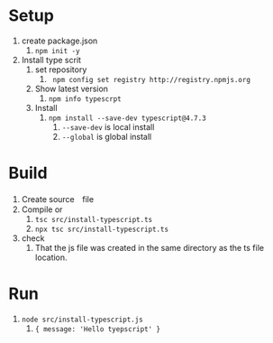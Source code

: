 # Setup
1. create package.json
   1. `npm init -y`
2. Install type scrit
   1. set repository
      1. ` npm config set registry http://registry.npmjs.org`
   2. Show latest version
      1. `npm info typescrpt`
   3. Install
      1. `npm install --save-dev typescript@4.7.3`
         1. `--save-dev` is local install
         2. `--global` is global install

# Build
1. Create source　file
2. Compile or
   1. `tsc src/install-typescript.ts`
   2. `npx tsc src/install-typescript.ts`
3. check
   1. That the js file was created in the same directory as the ts file location.

# Run
1. `node src/install-typescript.js `
   1. `{ message: 'Hello tyepscript' }`